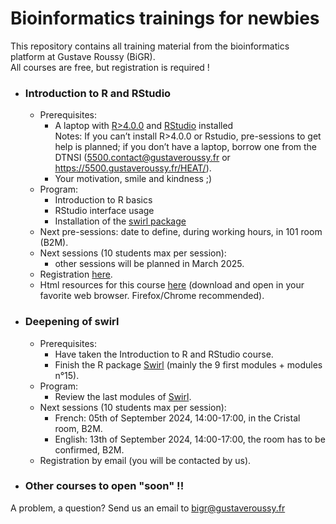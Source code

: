 # Bioinformatics trainings for newbies
This repository contains all training material from the bioinformatics platform at Gustave Roussy (BiGR).  
All courses are free, but registration is required !

- ### Introduction to R and RStudio
  - Prerequisites:
    - A laptop with [R>4.0.0](https://cran.r-project.org/) and [RStudio](https://posit.co/download/rstudio-desktop/) installed  
    Notes: If you can’t install R>4.0.0 or Rstudio, pre-sessions to get help is planned; if you don’t have a laptop, borrow one from the DTNSI (5500.contact@gustaveroussy.fr or https://5500.gustaveroussy.fr/HEAT/).
    - Your motivation, smile and kindness ;)
  - Program:
    - Introduction to R basics
    - RStudio interface usage
    - Installation of the [swirl package](https://swirlstats.com/)
  - Next pre-sessions: date to define, during working hours, in 101 room (B2M).
  - Next sessions (10 students max per session):
    - other sessions will be planned in March 2025.
  - Registration [here](https://docs.google.com/forms/d/e/1FAIpQLScuym-rpaFEEZ9rvP1yY7DMWgm0MlHVLFGa57iyZiZ3LXwquw/viewform?usp=sf_link).
  - Html resources for this course [here](https://github.com/gustaveroussy/training_bigr/blob/main/Introduction_R_RStudio/For_Students/GR_IntroR_RStudio.html) (download and open in your favorite web browser. Firefox/Chrome recommended).

- ### Deepening of swirl
  - Prerequisites:
    - Have taken the Introduction to R and RStudio course.
    - Finish the R package [Swirl](https://swirlstats.com/) (mainly the 9 first modules + modules n°15).
  - Program:
    - Review the last modules of [Swirl](https://swirlstats.com/).
  - Next sessions (10 students max per session):
    - French: 05th of September 2024, 14:00-17:00, in the Cristal room, B2M.
    - English: 13th of September 2024, 14:00-17:00, the room has to be confirmed, B2M.
  - Registration by email (you will be contacted by us).

- ### Other courses to open "soon" !!

A problem, a question? Send us an email to bigr@gustaveroussy.fr
